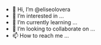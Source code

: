 - 👋 Hi, I’m @eliseolovera
- 👀 I’m interested in ...
- 🌱 I’m currently learning ...
- 💞️ I’m looking to collaborate on ...
- 📫 How to reach me ...

<!---
eliseolovera/eliseolovera is a ✨ special ✨ repository because its `README.md` (this file) appears on your GitHub profile.
You can click the Preview link to take a look at your changes.
--->
